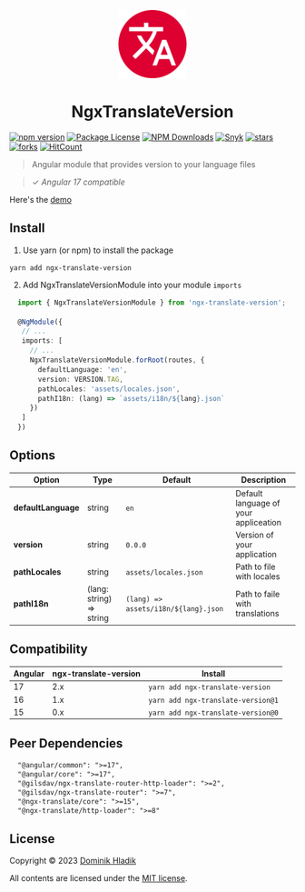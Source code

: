 <p align="center">
  <a href="https://github.com/Celtian/ngx-translate-version" target="blank"><img src="assets/logo.svg?sanitize=true" alt="" width="120"></a>
  <h1 align="center">NgxTranslateVersion</h1>
</p>

[![npm version](https://badge.fury.io/js/ngx-translate-version.svg)](https://badge.fury.io/js/ngx-translate-version)
[![Package License](https://img.shields.io/npm/l/ngx-translate-version.svg)](https://www.npmjs.com/ngx-translate-version)
[![NPM Downloads](https://img.shields.io/npm/dm/ngx-translate-version.svg)](https://www.npmjs.com/ngx-translate-version)
[![Snyk](https://snyk.io/advisor/npm-package/ngx-translate-version/badge.svg)](https://snyk.io/advisor/npm-package/ngx-translate-version)
[![stars](https://badgen.net/github/stars/celtian/ngx-translate-version)](https://github.com/celtian/ngx-translate-version/)
[![forks](https://badgen.net/github/forks/celtian/ngx-translate-version)](https://github.com/celtian/ngx-translate-version/)
[![HitCount](http://hits.dwyl.com/celtian/ngx-translate-version.svg)](http://hits.dwyl.com/celtian/ngx-translate-version)

> Angular module that provides version to your language files

> ✓ _Angular 17 compatible_

Here's the [demo](http://celtian.github.io/ngx-translate-version/)

## Install

1. Use yarn (or npm) to install the package

```terminal
yarn add ngx-translate-version
```

2. Add NgxTranslateVersionModule into your module `imports`

```typescript
  import { NgxTranslateVersionModule } from 'ngx-translate-version';

  @NgModule({
   // ...
   imports: [
     // ...
     NgxTranslateVersionModule.forRoot(routes, {
       defaultLanguage: 'en',
       version: VERSION.TAG,
       pathLocales: 'assets/locales.json',
       pathI18n: (lang) => `assets/i18n/${lang}.json`
     })
   ]
  })
```

## Options

| Option              | Type                     | Default                              | Description                           |
| ------------------- | ------------------------ | ------------------------------------ | ------------------------------------- |
| **defaultLanguage** | string                   | `en`                                 | Default language of your appliceation |
| **version**         | string                   | `0.0.0`                              | Version of your application           |
| **pathLocales**     | string                   | `assets/locales.json`                | Path to file with locales             |
| **pathI18n**        | (lang: string) => string | `(lang) => assets/i18n/${lang}.json` | Path to faile with translations       |

## Compatibility

| Angular | ngx-translate-version | Install                            |
| ------- | --------------------- | ---------------------------------- |
| 17      | 2.x                   | `yarn add ngx-translate-version`   |
| 16      | 1.x                   | `yarn add ngx-translate-version@1` |
| 15      | 0.x                   | `yarn add ngx-translate-version@0` |

## Peer Dependencies

```
  "@angular/common": ">=17",
  "@angular/core": ">=17",
  "@gilsdav/ngx-translate-router-http-loader": ">=2",
  "@gilsdav/ngx-translate-router": ">=7",
  "@ngx-translate/core": ">=15",
  "@ngx-translate/http-loader": ">=8"
```

## License

Copyright &copy; 2023 [Dominik Hladik](https://github.com/Celtian)

All contents are licensed under the [MIT license].

[mit license]: LICENSE

